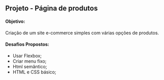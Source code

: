 ## Projeto - Página de produtos 

#### Objetivo:
Criação de um site e-commerce simples com várias opções de produtos.

#### Desafios Propostos:
- Usar Flexbox;
- Criar menu fixo;
- Html semântico;
- HTML e CSS básico;
